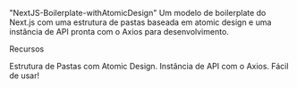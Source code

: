 "NextJS-Boilerplate-withAtomicDesign"
Um modelo de boilerplate do Next.js com uma estrutura de pastas baseada em atomic design e uma instância de API pronta com o Axios para desenvolvimento.

Recursos

Estrutura de Pastas com Atomic Design.
Instância de API com o Axios.
Fácil de usar!
